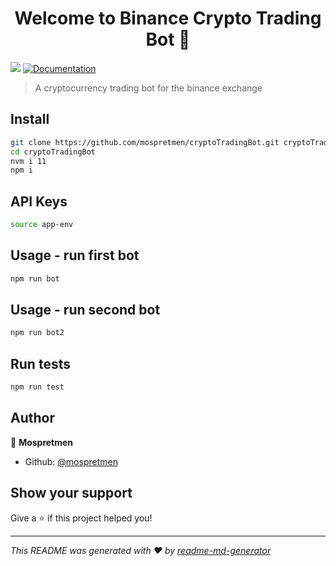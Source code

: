 <h1 align="center">Welcome to Binance Crypto Trading Bot 👋</h1>
<p>
  <img src="https://img.shields.io/badge/version-1.0.0-blue.svg?cacheSeconds=2592000" />
  <a href="https://github.com/mospretmen/cryptoTradingBot">
    <img alt="Documentation" src="https://img.shields.io/badge/documentation-yes-brightgreen.svg" target="_blank" />
  </a>
</p>

> A cryptocurrency trading bot for the binance exchange

## Install

```sh
git clone https://github.com/mospretmen/cryptoTradingBot.git cryptoTradingBot
cd cryptoTradingBot
nvm i 11
npm i
```

## API Keys

```sh
source app-env
```

## Usage - run first bot

```sh
npm run bot
```

## Usage - run second bot

```sh
npm run bot2
```

## Run tests

```sh
npm run test
```

## Author

👤 **Mospretmen**

* Github: [@mospretmen](https://github.com/mospretmen)

## Show your support

Give a ⭐️ if this project helped you!

***
_This README was generated with ❤️ by [readme-md-generator](https://github.com/kefranabg/readme-md-generator)_